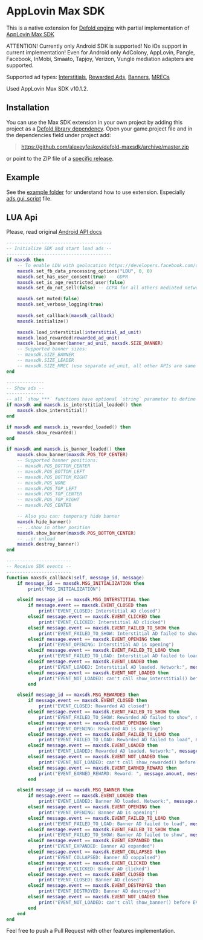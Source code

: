 # AppLovin Max SDK

This is a native extension for [Defold engine](http://www.defold.com) with partial implementation of [AppLovin Max SDK](https://www.applovin.com/max/)

ATTENTION! Currently only Android SDK is supported! No iOs support in current implementation! Even for Android only AdColony, AppLovin, Pangle, Facebook, InMobi, Smaato, Tapjoy, Verizon, Vungle mediation adapters are supported.

Supported ad types: [Interstitials](https://dash.applovin.com/documentation/mediation/android/getting-started/interstitials), [Rewarded Ads](https://dash.applovin.com/documentation/mediation/android/getting-started/rewarded-ads), [Banners](https://dash.applovin.com/documentation/mediation/android/getting-started/banners), [MRECs](https://dash.applovin.com/documentation/mediation/android/getting-started/mrecs)

Used AppLovin Max SDK v10.1.2.

## Installation

You can use the Max SDK extension in your own project by adding this project as a [Defold library dependency](http://www.defold.com/manuals/libraries/).
Open your game.project file and in the dependencies field under project add:

>https://github.com/alexeyfeskov/defold-maxsdk/archive/master.zip

or point to the ZIP file of a [specific release](https://github.com/alexeyfeskov/defold-maxsdk/releases).

## Example

See the [example folder](https://github.com/alexeyfeskov/defold-maxsdk/tree/master/example) for understand how to use extension. Especially [ads.gui_script](https://github.com/alexeyfeskov/defold-maxsdk/blob/master/example/ads.gui_script) file.

## LUA Api

Please, read original [Android API docs](https://dash.applovin.com/documentation/mediation/android/getting-started/integration)

```lua
---------------------------------------
-- Initialize SDK and start load ads --
---------------------------------------
if maxsdk then
    -- To enable LDU with geolocation https://developers.facebook.com/docs/audience-network/guides/ccpa
    maxsdk.set_fb_data_processing_options("LDU", 0, 0)
    maxsdk.set_has_user_consent(true) -- GDPR
    maxsdk.set_is_age_restricted_user(false)
    maxsdk.set_do_not_sell(false) -- CCPA for all others mediated networks

    maxsdk.set_muted(false)
    maxsdk.set_verbose_logging(true)
    
    maxsdk.set_callback(maxsdk_callback)
    maxsdk.initialize()

    maxsdk.load_interstitial(interstitial_ad_unit)
    maxsdk.load_rewarded(rewarded_ad_unit)
    maxsdk.load_banner(banner_ad_unit, maxsdk.SIZE_BANNER)
    -- Supported banner sizes:
    -- maxsdk.SIZE_BANNER
    -- maxsdk.SIZE_LEADER
    -- maxsdk.SIZE_MREC (use separate ad_unit, all other APIs are same to banners)
end

--------------
-- Show ads --
--------------
-- all `show_***` functions have optional `string` parameter to define placement
if maxsdk and maxsdk.is_interstitial_loaded() then
    maxsdk.show_interstitial()
end

if maxsdk and maxsdk.is_rewarded_loaded() then
    maxsdk.show_rewarded()
end

if maxsdk and maxsdk.is_banner_loaded() then
    maxsdk.show_banner(maxsdk.POS_TOP_CENTER)
    -- Supported banner positions:
    -- maxsdk.POS_BOTTOM_CENTER
    -- maxsdk.POS_BOTTOM_LEFT
    -- maxsdk.POS_BOTTOM_RIGHT
    -- maxsdk.POS_NONE
    -- maxsdk.POS_TOP_LEFT
    -- maxsdk.POS_TOP_CENTER
    -- maxsdk.POS_TOP_RIGHT
    -- maxsdk.POS_CENTER

    -- Also you can: temporary hide banner
    maxsdk.hide_banner()
    -- ..show in other position
    maxsdk.show_banner(maxsdk.POS_BOTTOM_CENTER)
    -- ..or unload
    maxsdk.destroy_banner()
end

------------------------
-- Receive SDK events --
------------------------
function maxsdk_callback(self, message_id, message)
    if message_id == maxsdk.MSG_INITIALIZATION then
        print("MSG_INITIALIZATION")

    elseif message_id == maxsdk.MSG_INTERSTITIAL then
        if message.event == maxsdk.EVENT_CLOSED then
            print("EVENT_CLOSED: Interstitial AD closed")
        elseif message.event == maxsdk.EVENT_CLICKED then
            print("EVENT_CLICKED: Interstitial AD clicked")
        elseif message.event == maxsdk.EVENT_FAILED_TO_SHOW then
            print("EVENT_FAILED_TO_SHOW: Interstitial AD failed to show", message.code, message.error)
        elseif message.event == maxsdk.EVENT_OPENING then
            print("EVENT_OPENING: Interstitial AD is opening")
        elseif message.event == maxsdk.EVENT_FAILED_TO_LOAD then
            print("EVENT_FAILED_TO_LOAD: Interstitial AD failed to load", message.code, message.error)
        elseif message.event == maxsdk.EVENT_LOADED then
            print("EVENT_LOADED: Interstitial AD loaded. Network:", message.network)
        elseif message.event == maxsdk.EVENT_NOT_LOADED then
            print("EVENT_NOT_LOADED: can't call show_interstitial() before EVENT_LOADED", message.code, message.error)
        end

    elseif message_id == maxsdk.MSG_REWARDED then
        if message.event == maxsdk.EVENT_CLOSED then
            print("EVENT_CLOSED: Rewarded AD closed")
        elseif message.event == maxsdk.EVENT_FAILED_TO_SHOW then
            print("EVENT_FAILED_TO_SHOW: Rewarded AD failed to show", message.code, message.error)
        elseif message.event == maxsdk.EVENT_OPENING then
            print("EVENT_OPENING: Rewarded AD is opening")
        elseif message.event == maxsdk.EVENT_FAILED_TO_LOAD then
            print("EVENT_FAILED_TO_LOAD: Rewarded AD failed to load", message.code, message.error)
        elseif message.event == maxsdk.EVENT_LOADED then
            print("EVENT_LOADED: Rewarded AD loaded. Network:", message.network)
        elseif message.event == maxsdk.EVENT_NOT_LOADED then
            print("EVENT_NOT_LOADED: can't call show_rewarded() before EVENT_LOADED", message.code, message.error)
        elseif message.event == maxsdk.EVENT_EARNED_REWARD then
            print("EVENT_EARNED_REWARD: Reward: ", message.amount, message.type)
        end

    elseif message_id == maxsdk.MSG_BANNER then
        if message.event == maxsdk.EVENT_LOADED then
            print("EVENT_LOADED: Banner AD loaded. Network:", message.network)
        elseif message.event == maxsdk.EVENT_OPENING then
            print("EVENT_OPENING: Banner AD is opening")
        elseif message.event == maxsdk.EVENT_FAILED_TO_LOAD then
            print("EVENT_FAILED_TO_LOAD: Banner AD failed to load", message.code, message.error)
        elseif message.event == maxsdk.EVENT_FAILED_TO_SHOW then
            print("EVENT_FAILED_TO_SHOW: Banner AD failed to show", message.code, message.error)
        elseif message.event == maxsdk.EVENT_EXPANDED then
            print("EVENT_EXPANDED: Banner AD expanded")
        elseif message.event == maxsdk.EVENT_COLLAPSED then
            print("EVENT_COLLAPSED: Banner AD coppalsed")
        elseif message.event == maxsdk.EVENT_CLICKED then
            print("EVENT_CLICKED: Banner AD clicked")
        elseif message.event == maxsdk.EVENT_CLOSED then
            print("EVENT_CLOSED: Banner AD closed")
        elseif message.event == maxsdk.EVENT_DESTROYED then
            print("EVENT_DESTROYED: Banner AD destroyed")
        elseif message.event == maxsdk.EVENT_NOT_LOADED then
            print("EVENT_NOT_LOADED: can't call show_banner() before EVENT_LOADED", message.code, message.error)
        end
    end
end
```

Feel free to push a Pull Request with other features implementation.